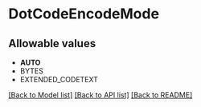 # DotCodeEncodeMode


## Allowable values

* **AUTO**
* BYTES
* EXTENDED_CODETEXT

[[Back to Model list]](../../README.md#documentation-for-models) [[Back to API list]](../../README.md#documentation-for-api-endpoints) [[Back to README]](../../README.md)


